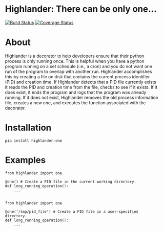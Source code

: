 # Highlander: There can be only one...
[![Build Status](https://travis-ci.org/chriscannon/highlander.svg?branch=master)](https://travis-ci.org/chriscannon/highlander)
[![Coverage Status](https://coveralls.io/repos/chriscannon/highlander/badge.svg)](https://coveralls.io/r/chriscannon/highlander)

About
=====
Highlander is a decorator to help developers ensure that their python 
process is only running once. This is helpful when you have
a python program running on a set schedule (i.e., a cron) and you do
not want one run of the program to overlap with another run. Highlander
accomplishes this by creating a file on disk that contains the current
process identifier (PID) and creation time. If Highlander detects that
a PID file currently exists it reads the PID and creation time from the
file, checks to see if it exists. If it does exist, it ends the program
and logs that the program was already running. If it does not exist,
Highlander removes the old process information file, creates a new one, and
executes the function associated with the decorator.


Installation
============
    pip install highlander-one
  

Examples
========
    from highlander import one
    
    @one() # Create a PID file in the current working directory.
    def long_running_operation():
        ...
        
        
    from highlander import one
    
    @one('/tmp/pid_file') # Create a PID file in a user-specified directory.
    def long_running_operation():
        ...
